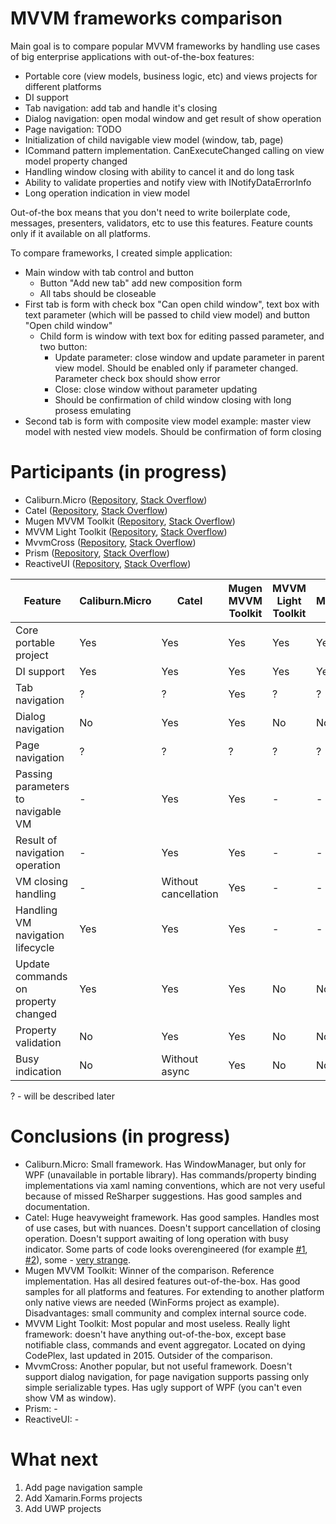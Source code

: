 # MVVM frameworks comparison

Main goal is to compare popular MVVM frameworks by handling use cases of big enterprise applications with out-of-the-box features:
* Portable core (view models, business logic, etc) and views projects for different platforms
* DI support
* Tab navigation: add tab and handle it's closing
* Dialog navigation: open modal window and get result of show operation
* Page navigation: TODO
* Initialization of child navigable view model (window, tab, page)
* ICommand pattern implementation. CanExecuteChanged calling on view model property changed
* Handling window closing with ability to cancel it and do long task
* Ability to validate properties and notify view with INotifyDataErrorInfo
* Long operation indication in view model

Out-of-the box means that you don't need to write boilerplate code, messages, presenters, validators, etc to use this features. Feature counts only if it available on all platforms.

To compare frameworks, I created simple application:
* Main window with tab control and button
  * Button "Add new tab" add new composition form
  * All tabs should be closeable
* First tab is form with check box "Can open child window", text box with text parameter (which will be passed to child view model) and button "Open child window"
  * Child form is window with text box for editing passed parameter, and two button:
    * Update parameter: close window and update parameter in parent view model. Should be enabled only if parameter changed. Parameter check box should show error
    * Close: close window without parameter updating
    * Should be confirmation of child window closing with long prosess emulating
* Second tab is form with composite view model example: master view model with nested view models. Should be confirmation of form closing

# Participants (in progress)
- Caliburn.Micro ([Repository](https://github.com/Caliburn-Micro/Caliburn.Micro), [Stack Overflow](http://stackoverflow.com/questions/tagged/caliburn.micro))
- Catel ([Repository](https://github.com/catel/catel), [Stack Overflow](http://stackoverflow.com/questions/tagged/catel))
- Mugen MVVM Toolkit ([Repository](https://github.com/MugenMvvmToolkit/MugenMvvmToolkit), [Stack Overflow](http://stackoverflow.com/questions/tagged/mugenmvvmtoolkit))
- MVVM Light Toolkit ([Repository](https://mvvmlight.codeplex.com/), [Stack Overflow](http://stackoverflow.com/questions/tagged/mvvm-light))
- MvvmCross ([Repository](https://github.com/MvvmCross/MvvmCross), [Stack Overflow](http://stackoverflow.com/questions/tagged/mvvmcross))
- Prism ([Repository](https://github.com/PrismLibrary/Prism), [Stack Overflow](http://stackoverflow.com/questions/tagged/prism))
- ReactiveUI ([Repository](https://github.com/reactiveui/ReactiveUI), [Stack Overflow](http://stackoverflow.com/questions/tagged/reactiveui))

Feature | Caliburn.Micro | Catel | Mugen MVVM Toolkit | MVVM Light Toolkit | MvvmCross | Prism | ReactiveUI
--- | --- | --- | --- | --- | --- | --- | ---
Core portable project | Yes | Yes | Yes | Yes | Yes | ? | ?
DI support | Yes | Yes | Yes | Yes | Yes | ? | ?
Tab navigation | ? | ? | Yes | ? | ? | ? | ?
Dialog navigation | No | Yes | Yes | No | No | ? | ?
Page navigation | ? | ? | ? | ? | ? | ? | ?
Passing parameters to navigable VM | - | Yes | Yes | - | - | ? | ?
Result of navigation operation | - | Yes | Yes | - | - | ? | ?
VM closing handling | - | Without cancellation | Yes | - | - | ? | ?
Handling VM navigation lifecycle | Yes | Yes | Yes | - | - | ? | ?
Update commands on property changed | Yes | Yes | Yes | No | No | ? | ?
Property validation | No | Yes | Yes | No | No | ? | ?
Busy indication | No | Without async | Yes | No | No | ? | ?

? - will be described later

# Conclusions (in progress)
- Caliburn.Micro: Small framework. Has WindowManager, but only for WPF (unavailable in portable library). Has commands/property binding implementations via xaml naming conventions, which are not very useful because of missed ReSharper suggestions. Has good samples and documentation.
- Catel: Huge heavyweight framework. Has good samples. Handles most of use cases, but with nuances. Doesn't support cancellation of closing operation. Doesn't support awaiting of long operation with busy indicator. Some parts of code looks overengineered (for example [#1](https://github.com/Catel/Catel/blob/51b8685daa31f7bbcf664b81612020e689737b09/src/Catel.Core/Catel.Core.Shared/Data/Interfaces/IAdvancedNotifyPropertyChanged.cs#L15), [#2](https://github.com/Catel/Catel/blob/51b8685daa31f7bbcf664b81612020e689737b09/src/Catel.MVVM/Catel.MVVM.Shared/MVVM/ViewModels/Interfaces/IProgressNotifyableViewModel.cs#L14)), some - [very strange](https://github.com/Catel/Catel/blob/51b8685daa31f7bbcf664b81612020e689737b09/src/Catel.Core/Catel.Core.Shared/Runtime/ReferenceEqualityComparer.cs#L39-L45).
- Mugen MVVM Toolkit: Winner of the comparison. Reference implementation. Has all desired features out-of-the-box. Has good samples for all platforms and features. For extending to another platform only native views are needed (WinForms project as example). Disadvantages: small community and complex internal source code.
- MVVM Light Toolkit: Most popular and most useless. Really light framework: doesn't have anything out-of-the-box, except base notifiable class, commands and event aggregator. Located on dying CodePlex, last updated in 2015. Outsider of the comparison.
- MvvmCross: Another popular, but not useful framework. Doesn't support dialog navigation, for page navigation supports passing only simple serializable types. Has ugly support of WPF (you can't even show VM as window).
- Prism: -
- ReactiveUI: -

# What next
1. Add page navigation sample
2. Add Xamarin.Forms projects
3. Add UWP projects
